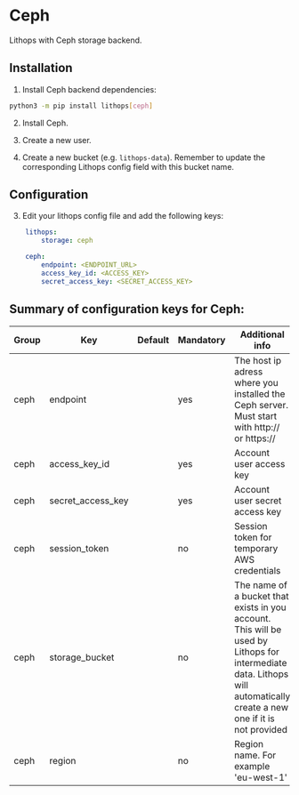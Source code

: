 # Ceph

Lithops with Ceph storage backend.


## Installation

1. Install Ceph backend dependencies:

```bash
python3 -m pip install lithops[ceph]
```

2. Install Ceph.

3. Create a new user.

4. Create a new bucket (e.g. `lithops-data`). Remember to update the corresponding Lithops config field with this bucket name.

## Configuration

3. Edit your lithops config file and add the following keys:

```yaml
    lithops:
        storage: ceph

    ceph:
        endpoint: <ENDPOINT_URL>
        access_key_id: <ACCESS_KEY>
        secret_access_key: <SECRET_ACCESS_KEY>
```

 
## Summary of configuration keys for Ceph:

|Group|Key|Default|Mandatory|Additional info|
|---|---|---|---|---|
|ceph | endpoint | |yes | The host ip adress where you installed the Ceph server. Must start with http:// or https:// |
|ceph | access_key_id | |yes | Account user access key |
|ceph | secret_access_key | |yes | Account user secret access key |
|ceph | session_token | |no | Session token for temporary AWS credentials |
|ceph | storage_bucket | | no | The name of a bucket that exists in you account. This will be used by Lithops for intermediate data. Lithops will automatically create a new one if it is not provided |
|ceph | region | |no | Region name. For example 'eu-west-1'  |

